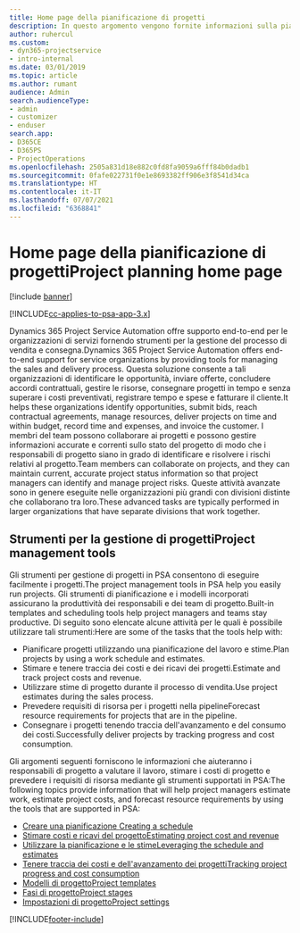 ```yaml
---
title: Home page della pianificazione di progetti
description: In questo argomento vengono fornite informazioni sulla pianificazione di progetti.
author: ruhercul
ms.custom:
- dyn365-projectservice
- intro-internal
ms.date: 03/01/2019
ms.topic: article
ms.author: rumant
audience: Admin
search.audienceType:
- admin
- customizer
- enduser
search.app:
- D365CE
- D365PS
- ProjectOperations
ms.openlocfilehash: 2505a831d18e882c0fd8fa9059a6fff84b0dadb1
ms.sourcegitcommit: 0fafe022731f0e1e8693382ff906e3f8541d34ca
ms.translationtype: HT
ms.contentlocale: it-IT
ms.lasthandoff: 07/07/2021
ms.locfileid: "6368841"
---
```

# <a name="project-planning-home-page"></a><span data-ttu-id="f6271-103">Home page della pianificazione di progetti</span><span class="sxs-lookup"><span data-stu-id="f6271-103">Project planning home page</span></span>

[!include [banner](../includes/psa-now-project-operations.md)]

[!INCLUDE[cc-applies-to-psa-app-3.x](../includes/cc-applies-to-psa-app-3x.md)]

<span data-ttu-id="f6271-104">Dynamics 365 Project Service Automation offre supporto end-to-end per le organizzazioni di servizi fornendo strumenti per la gestione del processo di vendita e consegna.</span><span class="sxs-lookup"><span data-stu-id="f6271-104">Dynamics 365 Project Service Automation offers end-to-end support for service organizations by providing tools for managing the sales and delivery process.</span></span> <span data-ttu-id="f6271-105">Questa soluzione consente a tali organizzazioni di identificare le opportunità, inviare offerte, concludere accordi contrattuali, gestire le risorse, consegnare progetti in tempo e senza superare i costi preventivati, registrare tempo e spese e fatturare il cliente.</span><span class="sxs-lookup"><span data-stu-id="f6271-105">It helps these organizations identify opportunities, submit bids, reach contractual agreements, manage resources, deliver projects on time and within budget, record time and expenses, and invoice the customer.</span></span> <span data-ttu-id="f6271-106">I membri del team possono collaborare ai progetti e possono gestire informazioni accurate e correnti sullo stato del progetto di modo che i responsabili di progetto siano in grado di identificare e risolvere i rischi relativi al progetto.</span><span class="sxs-lookup"><span data-stu-id="f6271-106">Team members can collaborate on projects, and they can maintain current, accurate project status information so that project managers can identify and manage project risks.</span></span> <span data-ttu-id="f6271-107">Queste attività avanzate sono in genere eseguite nelle organizzazioni più grandi con divisioni distinte che collaborano tra loro.</span><span class="sxs-lookup"><span data-stu-id="f6271-107">These advanced tasks are typically performed in larger organizations that have separate divisions that work together.</span></span>

## <a name="project-management-tools"></a><span data-ttu-id="f6271-108">Strumenti per la gestione di progetti</span><span class="sxs-lookup"><span data-stu-id="f6271-108">Project management tools</span></span>

<span data-ttu-id="f6271-109">Gli strumenti per gestione di progetti in PSA consentono di eseguire facilmente i progetti.</span><span class="sxs-lookup"><span data-stu-id="f6271-109">The project management tools in PSA help you easily run projects.</span></span> <span data-ttu-id="f6271-110">Gli strumenti di pianificazione e i modelli incorporati assicurano la produttività dei responsabili e dei team di progetto.</span><span class="sxs-lookup"><span data-stu-id="f6271-110">Built-in templates and scheduling tools help project managers and teams stay productive.</span></span> <span data-ttu-id="f6271-111">Di seguito sono elencate alcune attività per le quali è possibile utilizzare tali strumenti:</span><span class="sxs-lookup"><span data-stu-id="f6271-111">Here are some of the tasks that the tools help with:</span></span>

- <span data-ttu-id="f6271-112">Pianificare progetti utilizzando una pianificazione del lavoro e stime.</span><span class="sxs-lookup"><span data-stu-id="f6271-112">Plan projects by using a work schedule and estimates.</span></span>
- <span data-ttu-id="f6271-113">Stimare e tenere traccia dei costi e dei ricavi dei progetti.</span><span class="sxs-lookup"><span data-stu-id="f6271-113">Estimate and track project costs and revenue.</span></span>
- <span data-ttu-id="f6271-114">Utilizzare stime di progetto durante il processo di vendita.</span><span class="sxs-lookup"><span data-stu-id="f6271-114">Use project estimates during the sales process.</span></span>
- <span data-ttu-id="f6271-115">Prevedere requisiti di risorsa per i progetti nella pipeline</span><span class="sxs-lookup"><span data-stu-id="f6271-115">Forecast resource requirements for projects that are in the pipeline.</span></span>
- <span data-ttu-id="f6271-116">Consegnare i progetti tenendo traccia dell'avanzamento e del consumo dei costi.</span><span class="sxs-lookup"><span data-stu-id="f6271-116">Successfully deliver projects by tracking progress and cost consumption.</span></span>

<span data-ttu-id="f6271-117">Gli argomenti seguenti forniscono le informazioni che aiuteranno i responsabili di progetto a valutare il lavoro, stimare i costi di progetto e prevedere i requisiti di risorsa mediante gli strumenti supportati in PSA:</span><span class="sxs-lookup"><span data-stu-id="f6271-117">The following topics provide information that will help project managers estimate work, estimate project costs, and forecast resource requirements by using the tools that are supported in PSA:</span></span>

- [<span data-ttu-id="f6271-118">Creare una pianificazione </span><span class="sxs-lookup"><span data-stu-id="f6271-118">Creating a schedule</span></span>](project-creating.md)
- [<span data-ttu-id="f6271-119">Stimare costi e ricavi del progetto</span><span class="sxs-lookup"><span data-stu-id="f6271-119">Estimating project cost and revenue</span></span>](project-estimating.md)
- [<span data-ttu-id="f6271-120">Utilizzare la pianificazione e le stime</span><span class="sxs-lookup"><span data-stu-id="f6271-120">Leveraging the schedule and estimates</span></span>](project-leveraging.md)
- [<span data-ttu-id="f6271-121">Tenere traccia dei costi e dell'avanzamento dei progetti</span><span class="sxs-lookup"><span data-stu-id="f6271-121">Tracking project progress and cost consumption</span></span>](project-tracking.md)
- [<span data-ttu-id="f6271-122">Modelli di progetto</span><span class="sxs-lookup"><span data-stu-id="f6271-122">Project templates</span></span>](project-templates.md)
- [<span data-ttu-id="f6271-123">Fasi di progetto</span><span class="sxs-lookup"><span data-stu-id="f6271-123">Project stages</span></span>](project-stages.md)
- [<span data-ttu-id="f6271-124">Impostazioni di progetto</span><span class="sxs-lookup"><span data-stu-id="f6271-124">Project settings</span></span>](project-settings.md)


[!INCLUDE[footer-include](../includes/footer-banner.md)]
